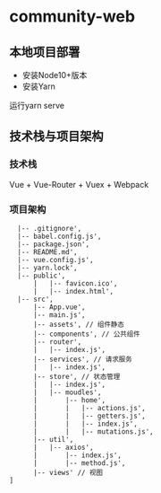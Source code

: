 # community-web

## 本地项目部署
- 安装Node10+版本
- 安装Yarn

运行yarn serve

## 技术栈与项目架构

### 技术栈
Vue + Vue-Router + Vuex + Webpack

### 项目架构
```
  |-- .gitignore',
  |-- babel.config.js',
  |-- package.json',
  |-- README.md',
  |-- vue.config.js',
  |-- yarn.lock',
  |-- public',
      |   |-- favicon.ico',
      |   |-- index.html',
  |-- src',
      |-- App.vue',
      |-- main.js',
      |-- assets', // 组件静态
      |-- components', // 公共组件
      |-- router',
      |   |-- index.js',
      |-- services', // 请求服务
      |   |-- index.js',
      |-- store', // 状态管理
      |   |-- index.js',
      |   |-- moudles',
      |       |-- home',
      |       |   |-- actions.js',
      |       |   |-- getters.js',
      |       |   |-- index.js',
      |       |   |-- mutations.js',
      |-- util',
      |   |-- axios',
      |       |-- index.js',
      |       |-- method.js',
      |-- views' // 视图
]
```